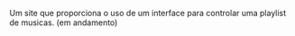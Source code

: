 Um site que proporciona o uso de um interface para controlar uma playlist de musicas. (em andamento)